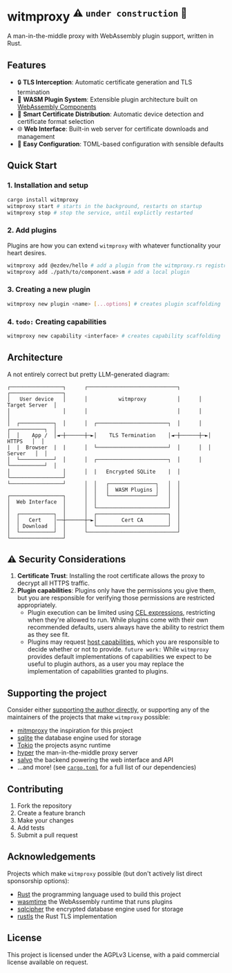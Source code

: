 # witmproxy <sup>⚠️ `under construction` 👷</sup>

A man-in-the-middle proxy with WebAssembly plugin support, written in Rust.

## Features

- 🔒 **TLS Interception**: Automatic certificate generation and TLS termination
- 🧩 **WASM Plugin System**: Extensible plugin architecture built on [WebAssembly Components](https://component-model.bytecodealliance.org/)
- 📱 **Smart Certificate Distribution**: Automatic device detection and certificate format selection
- 🌐 **Web Interface**: Built-in web server for certificate downloads and management
- 🔧 **Easy Configuration**: TOML-based configuration with sensible defaults

## Quick Start

### 1. Installation and setup

```sh
cargo install witmproxy
witmproxy start # starts in the background, restarts on startup
witmproxy stop # stop the service, until explictly restarted
```

### 2. Add plugins

Plugins are how you can extend `witmproxy` with whatever functionality your heart desires.

```sh
witmproxy add @ezdev/hello # add a plugin from the witmproxy.rs registry
witmproxy add ./path/to/component.wasm # add a local plugin
```

### 3. Creating a new plugin

```sh
witmproxy new plugin <name> [...options] # creates plugin scaffolding
```

### 4. `todo:` Creating capabilities

```sh
witmproxy new capability <interface> # creates capability scaffolding
```

###

## Architecture

A not entirely correct but pretty LLM-generated diagram:

```
┌─────────────────┐      ┌─────────────────────────────┐      ┌─────────────────┐
│   User device   │      │          witmproxy          │      │  Target Server  │
│                 │      │                             │      │                 │
│  ┌───────────┐  │      │  ┌───────────────────────┐  │      │  ┌───────────┐  │
│  │    App /  │◄─┼──────┼─►│    TLS Termination    │◄─┼──────┼─►│   HTTPS   │  │
|  |  Browser  |  |      │  └───────────────────────┘  │      │  │  Server   │  │
│  └───────────┘  │      │  ┌───────────────────────┐  │      │  └───────────┘  │
│                 │      │  |   Encrypted SQLite    |  │      └─────────────────┘
└─────────────────┘      │  │   ┌───────────────┐   │  │      
                         │  │   │  WASM Plugins │   │  │
┌─────────────────┐      │  │   └───────────────┘   │  │
│  Web Interface  │      │  │                       │  │
│                 │      │  └───────────────────────┘  │
│  ┌───────────┐  │      │  ┌───────────────────────┐  │
│  │   Cert    │──┼──────┼─►│        Cert CA        │  │
│  │ Download  │  │      │  └───────────────────────┘  │
│  └───────────┘  │      └─────────────────────────────┘
└─────────────────┘
```

## ⚠️ Security Considerations

1. **Certificate Trust**: Installing the root certificate allows the proxy to decrypt all HTTPS traffic.
2. **Plugin capabilities**: Plugins only have the permissions you give them, but you are responsible for verifying those permissions are restricted appropriately.
    * Plugin execution can be limited using [CEL expressions](#todo), restricting when they're allowed to run. While plugins come with their own recommended defaults, users always have the ability to restrict them as they see fit.
    * Plugins may request [host capabilities](#todo), which you are responsible to decide whether or not to provide. `future work:` While `witmproxy` provides default implementations of capabilities we expect to be useful to plugin authors, as a user you may replace the implementation of capabilities granted to plugins.

## Supporting the project

Consider either [supporting the author directly](#todo), or supporting any of the maintainers of the projects that make `witmproxy` possible:
- [mitmproxy](https://github.com/sponsors/mhils) the inspiration for this project
- [sqlite](https://sqlite.org/consortium.html) the database engine used for storage
- [Tokio](https://github.com/sponsors/tokio-rs) the projects async runtime
- [hyper](https://github.com/sponsors/seanmonstar) the man-in-the-middle proxy server
- [salvo](https://salvo.rs/donate/index.html) the backend powering the web interface and API
- ...and more! (see [`cargo.toml`](./Cargo.toml) for a full list of our dependencies)

## Contributing

1. Fork the repository
2. Create a feature branch
3. Make your changes
4. Add tests
5. Submit a pull request

## Acknowledgements

Projects which make `witmproxy` possible (but don't actively list direct sponsorship options):
- [Rust](https://rust-lang.org/) the programming language used to build this project
- [wasmtime](https://wasmtime.dev) the WebAssembly runtime that runs plugins
- [sqlcipher](https://www.zetetic.net/sqlcipher/) the encrypted database engine used for storage
- [rustls](https://github.com/rustls/rustls) the Rust TLS implementation

## License

This project is licensed under the AGPLv3 License, with a paid commercial license available on request.